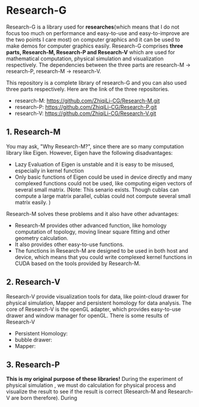 # Research-G

Research-G is a library used for **researches**(which means that I do not focus too much on performance and easy-to-use and easy-to-improve are the two points I care most) on computer graphics and it can be used to make demos for computer graphics easily.  Research-G comprises **three parts, Research-M, Research-P and Research-V** which are used for mathematical computation, physical simulation and visualization respectively.  The dependencies between the three parts are research-M -> research-P, research-M -> research-V.

This repository is a complete library of research-G and you can also used three parts respectively.  Here are the link of the three repositories.
-	research-M:  https://github.com/ZhiqiLi-CG/Research-M.git
-	research-P: https://github.com/ZhiqiLi-CG/Research-P.git
-	research-V: https://github.com/ZhiqiLi-CG/Research-V.git

## 1. Research-M

You may ask, "Why Research-M?", since there are so many computation library like Eigen.  However, Eigen have the following disadvantages:

- Lazy Evaluation of Eigen is unstable and it is easy to be misused, especially in kernel function
- Only basic functions of Eigen could be used in device directly and many complexed functions could not be used, like computing eigen vectors of several small matrix. (Note: This senario exists.  Though cublas can compute a large matrix parallel, cublas could not compute several small matrix easily. )  

Research-M solves these problems and it also have other advantages:

- Research-M provides other advanced function, like homology computation of topology, moving linear square fitting and other geometry calculation.  
- It also provides other easy-to-use functions.  
- The functions in Research-M are designed to be used in both host and device, which means that you could write complexed kernel functions in CUDA based on the tools provided by Research-M.

## 2. Research-V

Research-V provide visualization tools for data, like point-cloud  drawer for physical simulation, Mapper and persistent homology  for data analysis.  The core of Research-V is the openGL adapter, which provides easy-to-use drawer and window manager for openGL.  There is some results of Research-V

-  Persistent Homology: 
-  bubble drawer: 
- Mapper:  

## 3. Research-P

**This is my original purpose of these libraries!** During the experiment of physical simulation , we must do calculation for physical process and visualize the result to see if the result is correct (Research-M and Research-V are born therefore).  During 

